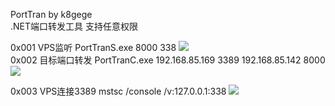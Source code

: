 PortTran by k8gege<br>
.NET端口转发工具 支持任意权限<br> 

0x001 VPS监听
PortTranS.exe 8000 338
<img src=https://github.com/k8gege/PortTran/blob/master/img/vps.PNG></img><br>
0x002 目标端口转发
PortTranC.exe 192.168.85.169 3389 192.168.85.142 8000
<img src=https://github.com/k8gege/PortTran/blob/master/img/target.PNG></img><br>

0x003 VPS连接3389
mstsc /console /v:127.0.0.1:338
<img src=https://github.com/k8gege/PortTran/blob/master/img/3389.PNG></img><br>
